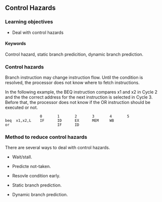 ## Control Hazards

### Learning objectives

* Deal with control hazards 

#### Keywords

Control hazard, static branch predicition, dynamic branch prediction. 

### Control hazards

Branch instruction may change instruction flow. Until the condition is
resolved, the processor does not know where to fetch instructions. 

In the following example, the BEQ instruction compares
x1 and x2 in Cycle 2 and the the correct address for the next instruction 
is selected in Cycle 3. Before that, the processor does not know if the OR
instruction should be executed or not. 

```
                0       1       2       3       4       5
beq  x1,x2,L    IF      ID      EX      MEM     WB
or                      IF      ID
```

### Method to reduce control hazards

There are several ways to deal with control hazards.

* Wait/stall. 

* Predicte not-taken. 

* Resovle condition early.

* Static branch prediction.

* Dynamic branch prediction.

